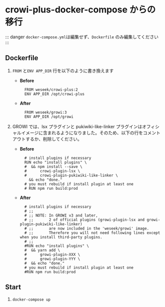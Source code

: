 # crowi-plus-docker-compose からの移行

::: danger
`docker-compose.yml`は編集せず、`Dockerfile` のみ編集してください
:::

## Dockerfile

1. `FROM` と`ENV APP_DIR` 行を以下のように書き換えます
   * **Before**

     ```docker
       FROM weseek/crowi-plus:2
       ENV APP_DIR /opt/crowi-plus
     ```

   * **After**

     ```docker
       FROM weseek/growi:3
       ENV APP_DIR /opt/growi
     ```
2. GROWI では、lsx プラグインと pukiwiki-like-linker プラグインはオフィシャルイメージに含まれるようになりました。そのため、以下の行をコメントアウトするか、削除してください。
   * **Before**

     ```docker
       # install plugins if necessary
       RUN echo "install plugins" \
       #  && npm install --save \
       #      crowi-plugin-lsx \
       #      crowi-plugin-pukiwiki-like-linker \
         && echo "done."
       # you must rebuild if install plugin at least one
       # RUN npm run build:prod
     ```

   * **After**

     ```docker
       # install plugins if necessary
       # ;;
       # ;; NOTE: In GROWI v3 and later,
       # ;;       2 of official plugins (growi-plugin-lsx and growi-plugin-pukiwiki-like-linker)
       # ;;       are now included in the 'weseek/growi' image.
       # ;;       Therefore you will not need following lines except when you install third-party plugins.
       # ;;
       #RUN echo "install plugins" \
       #  && yarn add \
       #      growi-plugin-XXX \
       #      growi-plugin-YYY \
       #  && echo "done."
       # you must rebuild if install plugin at least one
       #RUN npm run build:prod
     ```

## Start

1. `docker-compose up`
